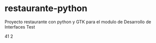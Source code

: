 # restaurante-python
Proyecto restaurante con python y GTK para el modulo de Desarrollo de Interfaces
Test 

41
2
